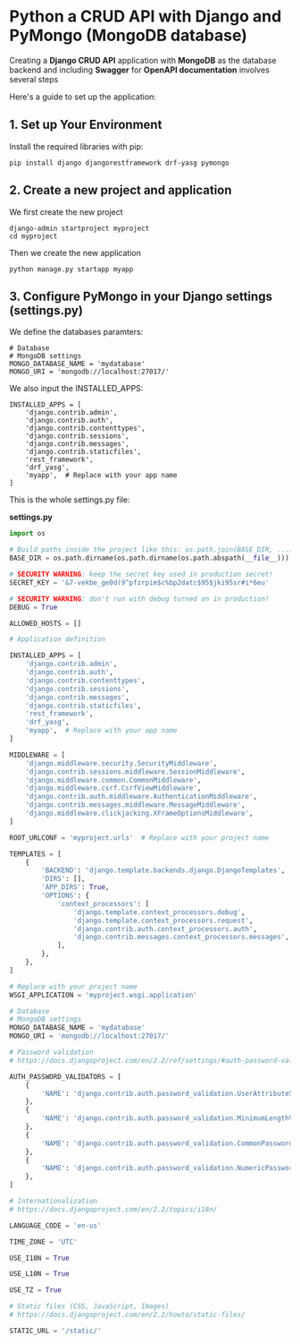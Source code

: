 # Python a CRUD API with Django and PyMongo (MongoDB database)

Creating a **Django CRUD API** application with **MongoDB** as the database backend and including **Swagger** for **OpenAPI documentation** involves several steps

Here's a guide to set up the application:

## 1. Set up Your Environment

Install the required libraries with pip:

```
pip install django djangorestframework drf-yasg pymongo
```

## 2. Create a new project and application

We first create the new project

```
django-admin startproject myproject
cd myproject
```

Then we create the new application

```
python manage.py startapp myapp
```

## 3. Configure PyMongo in your Django settings (settings.py)

We define the databases paramters:

```
# Database
# MongoDB settings
MONGO_DATABASE_NAME = 'mydatabase'
MONGO_URI = 'mongodb://localhost:27017/'
```

We also input the INSTALLED_APPS:

```
INSTALLED_APPS = [
    'django.contrib.admin',
    'django.contrib.auth',
    'django.contrib.contenttypes',
    'django.contrib.sessions',
    'django.contrib.messages',
    'django.contrib.staticfiles',
    'rest_framework',
    'drf_yasg',
    'myapp',  # Replace with your app name
]
```

This is the whole settings.py file:

**settings.py**

```python
import os

# Build paths inside the project like this: os.path.join(BASE_DIR, ...)
BASE_DIR = os.path.dirname(os.path.dirname(os.path.abspath(__file__)))

# SECURITY WARNING: keep the secret key used in production secret!
SECRET_KEY = '&7-vekbe_ge0d(9^pfzrpim$c%bp2datc$95$jki95sr#i*6eu'

# SECURITY WARNING: don't run with debug turned on in production!
DEBUG = True

ALLOWED_HOSTS = []

# Application definition

INSTALLED_APPS = [
    'django.contrib.admin',
    'django.contrib.auth',
    'django.contrib.contenttypes',
    'django.contrib.sessions',
    'django.contrib.messages',
    'django.contrib.staticfiles',
    'rest_framework',
    'drf_yasg',
    'myapp',  # Replace with your app name
]

MIDDLEWARE = [
    'django.middleware.security.SecurityMiddleware',
    'django.contrib.sessions.middleware.SessionMiddleware',
    'django.middleware.common.CommonMiddleware',
    'django.middleware.csrf.CsrfViewMiddleware',
    'django.contrib.auth.middleware.AuthenticationMiddleware',
    'django.contrib.messages.middleware.MessageMiddleware',
    'django.middleware.clickjacking.XFrameOptionsMiddleware',
]

ROOT_URLCONF = 'myproject.urls'  # Replace with your project name

TEMPLATES = [
    {
        'BACKEND': 'django.template.backends.django.DjangoTemplates',
        'DIRS': [],
        'APP_DIRS': True,
        'OPTIONS': {
            'context_processors': [
                'django.template.context_processors.debug',
                'django.template.context_processors.request',
                'django.contrib.auth.context_processors.auth',
                'django.contrib.messages.context_processors.messages',
            ],
        },
    },
]

# Replace with your project name
WSGI_APPLICATION = 'myproject.wsgi.application'

# Database
# MongoDB settings
MONGO_DATABASE_NAME = 'mydatabase'
MONGO_URI = 'mongodb://localhost:27017/'

# Password validation
# https://docs.djangoproject.com/en/2.2/ref/settings/#auth-password-validators

AUTH_PASSWORD_VALIDATORS = [
    {
        'NAME': 'django.contrib.auth.password_validation.UserAttributeSimilarityValidator',
    },
    {
        'NAME': 'django.contrib.auth.password_validation.MinimumLengthValidator',
    },
    {
        'NAME': 'django.contrib.auth.password_validation.CommonPasswordValidator',
    },
    {
        'NAME': 'django.contrib.auth.password_validation.NumericPasswordValidator',
    },
]

# Internationalization
# https://docs.djangoproject.com/en/2.2/topics/i18n/

LANGUAGE_CODE = 'en-us'

TIME_ZONE = 'UTC'

USE_I18N = True

USE_L10N = True

USE_TZ = True

# Static files (CSS, JavaScript, Images)
# https://docs.djangoproject.com/en/2.2/howto/static-files/

STATIC_URL = '/static/'
```




